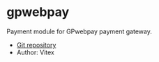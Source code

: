 # gpwebpay
Payment module for GPwebpay payment gateway.
* [Git repository][]
* Author: Vitex



[Git repository]:	https://github.com/Vitexus/gp-webpay-php-sdk/